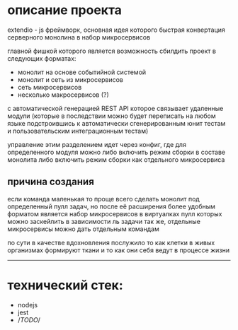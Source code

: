 # описание проекта

extendio - js фреймворк, основная идея которого быстрая конвертация серверного монолина
в набор микросервисов

главной фишкой которого является возможность сбилдить проект в следующих форматах:
- монолит на основе событийной системой
- монолит и сеть из микросервисов
- сеть микросервисов
- несколько макросервисов (?)

с автоматической генерацией REST API которое связывает удаленные модули
(которые в последствии можно будет переписать на любом языке подстроившись к автоматически сгенерированным 
юнит тестам и пользовательским интеграционным тестам)

управление этим разделением идет через конфиг, где для определенного модуля можно либо 
включить режим сборки в составе монолита либо включить режим сборки как отдельного микросервиса


## причина создания
если команда маленькая то проще всего сделать монолит под определенный пулл задач, 
но после её расширения более удобным форматом является набор микросервисов в виртуалках
пулл которых можно заскейлить в зависимости ль задачи
так же, отдельные микросервисы можно дать отдельным командам


по сути в качестве вдохновления послужило то как клетки в живых организмах формируют 
ткани и то как они себя ведут в процессе жизни

---

# технический стек:
- nodejs
- jest
- /*TODO*/